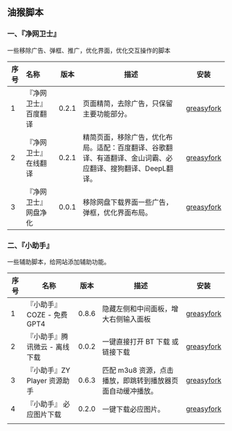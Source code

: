 ## 油猴脚本

###  一、『净网卫士』

一些移除广告、弹框、推广，优化界面，优化交互操作的脚本

| 序号 | 名称                  | 版本  | 描述                                                         |                             安装                             |
| ---- | :-------------------- | :---: | ------------------------------------------------------------ | :----------------------------------------------------------: |
| 1    | 『净网卫士』 百度翻译 | 0.2.1 | 页面精简，去除广告，只保留主要功能部分。                     | [greasyfork](https://greasyfork.org/zh-CN/scripts/485534-%E5%87%80%E7%BD%91%E5%8D%AB%E5%A3%AB-%E7%99%BE%E5%BA%A6%E7%BF%BB%E8%AF%91) |
| 2    | 『净网卫士』 在线翻译 | 0.2.1 | 精简页面，移除广告，优化布局。适配：百度翻译、谷歌翻译、有道翻译、金山词霸、必应翻译、搜狗翻译、DeepL翻译。 | [greasyfork](https://greasyfork.org/zh-CN/scripts/485552-%E5%87%80%E7%BD%91%E5%8D%AB%E5%A3%AB-%E5%9C%A8%E7%BA%BF%E7%BF%BB%E8%AF%91) |
| 3    | 『净网卫士』网盘净化  | 0.0.1 | 移除网盘下载界面一些广告，弹框，优化界面布局。               | [greasyfork](https://greasyfork.org/zh-CN/scripts/485619-%E5%87%80%E7%BD%91%E5%8D%AB%E5%A3%AB-%E7%BD%91%E7%9B%98%E5%87%80%E5%8C%96) |



###  二、『小助手』

一些辅助脚本，给网站添加辅助功能。

| 序号 | 名称                          | 版本  | 描述                                                       |                             安装                             |
| ---- | ----------------------------- | :---: | ---------------------------------------------------------- | :----------------------------------------------------------: |
| 1    | 『小助手』COZE - 免费GPT4     | 0.8.6 | 隐藏左侧和中间面板，增大右侧输入面板                       | [greasyfork](https://greasyfork.org/zh-CN/scripts/485618-%E5%B0%8F%E5%8A%A9%E6%89%8B-coze-free-gpt4) |
| 2    | 『小助手』腾讯微云 - 离线下载 | 0.0.2 | 一键直接打开 BT 下载 或 链接下载                           | [greasyfork](https://greasyfork.org/zh-CN/scripts/485630-%E5%B0%8F%E5%8A%A9%E6%89%8B-%E8%85%BE%E8%AE%AF%E5%BE%AE%E4%BA%91-%E7%A6%BB%E7%BA%BF%E4%B8%8B%E8%BD%BD) |
| 3    | 『小助手』ZY Player 资源助手  | 0.6.3 | 匹配 m3u8 资源，点击播放，即跳转到播放器页面自动缓冲播放。 | [greasyfork](https://greasyfork.org/zh-CN/scripts/383642-%E5%B0%8F%E5%8A%A9%E6%89%8B-zy-player-%E8%B5%84%E6%BA%90%E5%8A%A9%E6%89%8B) |
| 4    | 『小助手』 必应图片下载       | 0.2.0 | 一键下载必应图片。                                         | [greasyfork](https://greasyfork.org/zh-CN/scripts/387973-%E5%B0%8F%E5%8A%A9%E6%89%8B-%E5%BF%85%E5%BA%94%E5%9B%BE%E7%89%87%E4%B8%8B%E8%BD%BD) |
|      |                               |       |                                                            |                                                              |


